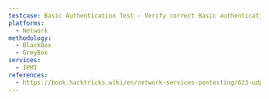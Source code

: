 ```yaml
---
testcase: Basic Authentication Test - Verify correct Basic authentication by sending a DESCRIBE request with a base64-encoded Authorization: Basic <b64> header for common/default credentials and checking for access
platforms: 
  - Network
methodology: 
  - BlackBox
  - GreyBox
services:
  - IPMI
references:
  - https://book.hacktricks.wiki/en/network-services-pentesting/623-udp-ipmi.html
---
```

